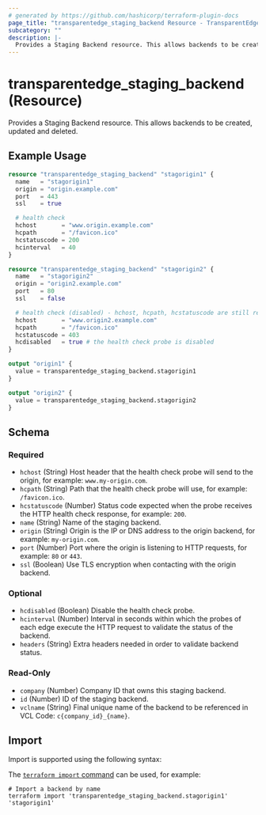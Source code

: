 ```yaml
---
# generated by https://github.com/hashicorp/terraform-plugin-docs
page_title: "transparentedge_staging_backend Resource - TransparentEdge"
subcategory: ""
description: |-
  Provides a Staging Backend resource. This allows backends to be created, updated and deleted.
---
```


# transparentedge_staging_backend (Resource)

Provides a Staging Backend resource. This allows backends to be created, updated and deleted.

## Example Usage

```terraform
resource "transparentedge_staging_backend" "stagorigin1" {
  name   = "stagorigin1"
  origin = "origin.example.com"
  port   = 443
  ssl    = true

  # health check
  hchost       = "www.origin.example.com"
  hcpath       = "/favicon.ico"
  hcstatuscode = 200
  hcinterval   = 40
}

resource "transparentedge_staging_backend" "stagorigin2" {
  name   = "stagorigin2"
  origin = "origin2.example.com"
  port   = 80
  ssl    = false

  # health check (disabled) - hchost, hcpath, hcstatuscode are still required
  hchost       = "www.origin2.example.com"
  hcpath       = "/favicon.ico"
  hcstatuscode = 403
  hcdisabled   = true # the health check probe is disabled
}

output "origin1" {
  value = transparentedge_staging_backend.stagorigin1
}

output "origin2" {
  value = transparentedge_staging_backend.stagorigin2
}
```

<!-- schema generated by tfplugindocs -->
## Schema

### Required

- `hchost` (String) Host header that the health check probe will send to the origin, for example: `www.my-origin.com`.
- `hcpath` (String) Path that the health check probe will use, for example: `/favicon.ico`.
- `hcstatuscode` (Number) Status code expected when the probe receives the HTTP health check response, for example: `200`.
- `name` (String) Name of the staging backend.
- `origin` (String) Origin is the IP or DNS address to the origin backend, for example: `my-origin.com`.
- `port` (Number) Port where the origin is listening to HTTP requests, for example: `80` or `443`.
- `ssl` (Boolean) Use TLS encryption when contacting with the origin backend.

### Optional

- `hcdisabled` (Boolean) Disable the health check probe.
- `hcinterval` (Number) Interval in seconds within which the probes of each edge execute the HTTP request to validate the status of the backend.
- `headers` (String) Extra headers needed in order to validate backend status.

### Read-Only

- `company` (Number) Company ID that owns this staging backend.
- `id` (Number) ID of the staging backend.
- `vclname` (String) Final unique name of the backend to be referenced in VCL Code: `c{company_id}_{name}`.

## Import

Import is supported using the following syntax:

The [`terraform import` command](https://developer.hashicorp.com/terraform/cli/commands/import) can be used, for example:

```shell
# Import a backend by name
terraform import 'transparentedge_staging_backend.stagorigin1' 'stagorigin1'
```
